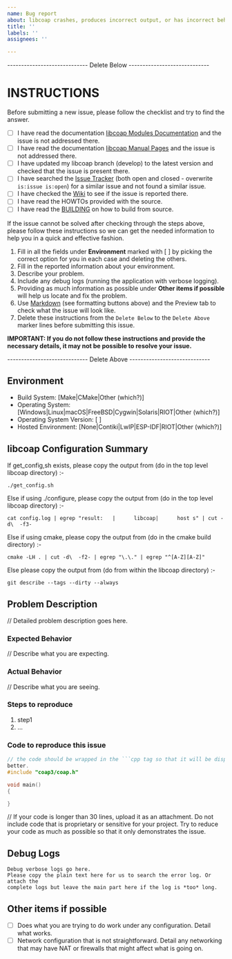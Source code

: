 ```yaml
---
name: Bug report
about: libcoap crashes, produces incorrect output, or has incorrect behavior
title: ''
labels: ''
assignees: ''

---
```


----------------------------- Delete Below -----------------------------

INSTRUCTIONS
============

Before submitting a new issue, please follow the checklist and try to find the
answer.

- [ ] I have read the documentation [libcoap Modules Documentation](https://libcoap.net/doc/reference/develop/modules.html)
and the issue is not addressed there.
- [ ] I have read the documentation [libcoap Manual Pages](https://libcoap.net/doc/reference/develop/manpage.html)
and the issue is not addressed there.
- [ ] I have updated my libcoap branch (develop) to the latest version and
checked that the issue is present there.
- [ ] I have searched the [Issue Tracker](https://github.com/obgm/libcoap/issues)
(both open and closed - overwrite `is:issue is:open`) for a similar issue and
not found a similar issue.
- [ ] I have checked the [Wiki](https://github.com/obgm/libcoap/wiki) to see if
the issue is reported there.
- [ ] I have read the HOWTOs provided with the source.
- [ ] I have read the [BUILDING](https://raw.githubusercontent.com/obgm/libcoap/develop/BUILDING)
on how to build from source.

If the issue cannot be solved after checking through the steps above, please
follow these instructions so we can get the needed information to help you in a
quick and effective fashion.

1. Fill in all the fields under **Environment** marked with [ ] by picking the
correct option for you in each case and deleting the others.
2. Fill in the reported information about your environment.
3. Describe your problem.
4. Include any debug logs (running the application with verbose logging).
5. Providing as much information as possible under **Other items if possible**
will help us locate and fix the problem.
6. Use [Markdown](https://guides.github.com/features/mastering-markdown/) (see
formatting buttons above) and the Preview tab to check what the issue will look
like.
7. Delete these instructions from the `Delete Below` to the `Delete Above`
marker lines before submitting this issue.

**IMPORTANT: If you do not follow these instructions and provide the necessary
details, it may not be possible to resolve your issue.**

----------------------------- Delete Above -----------------------------

## Environment

- Build System:             [Make|CMake|Other (which?)]
- Operating System:         [Windows|Linux|macOS|FreeBSD|Cygwin|Solaris|RIOT|Other (which?)]
- Operating System Version: [ ]
- Hosted Environment:       [None|Contiki|LwIP|ESP-IDF|RIOT|Other (which?)]

## libcoap Configuration Summary

If get_config,sh exists, please copy the output from (do in the top level libcoap directory) :-
```
./get_config.sh
```
Else if using ./configure, please copy the output from (do in the top level libcoap directory) :-
```
cat config.log | egrep "result:   |      libcoap|      host s" | cut -d\  -f3-
```
Else if using cmake, please copy the output from (do in the cmake build directory) :-
```
cmake -LH . | cut -d\  -f2- | egrep "\.\." | egrep "^[A-Z][A-Z]"
```
Else please copy the output from (do from within the libcoap directory) :-
```
git describe --tags --dirty --always
```

## Problem Description

// Detailed problem description goes here.

### Expected Behavior

// Describe what you are expecting.

### Actual Behavior

// Describe what you are seeing.

### Steps to reproduce

1. step1
2. ...


### Code to reproduce this issue

```cpp
// the code should be wrapped in the ```cpp tag so that it will be displayed
better.
#include "coap3/coap.h"

void main()
{

}

```
// If your code is longer than 30 lines, upload it as an attachment.  Do not
include code that is proprietary or sensitive for your project.  Try to reduce
your code as much as possible so that it only demonstrates the issue.

## Debug Logs

```
Debug verbose logs go here.
Please copy the plain text here for us to search the error log. Or attach the
complete logs but leave the main part here if the log is *too* long.
```

## Other items if possible

- [ ] Does what you are trying to do work under any configuration.  Detail what
works.
- [ ] Network configuration that is not straightforward. Detail any networking
that may have NAT or firewalls that might affect what is going on.
